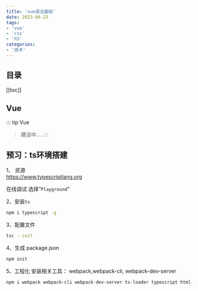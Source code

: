 ```yaml
---
title: 'vue语法基础'
date: 2023-06-25
tags:
- 'vue'
- 'css'
- 'h5'
categories:
- '技术'
---
```

## 目录
[[toc]]
## Vue 
::: tip Vue
> 建设中....
:::


## 预习：ts环境搭建
1、 资源  
https://www.typescriptlang.org

在线调试  选择“`Playground`”

2、安装`ts`
``` bash
npm i typescript -g 
```

3、配置文件 

``` bash
tsc --init
```
4、生成 package.json
``` bash
npm init
```

5、工程化
安装相关工具： webpack,webpack-cli, webpack-dev-server
``` bash
npm i webpack webpack-cli webpack-dev-server ts-loader typescript html-webpack-plugin 
```

